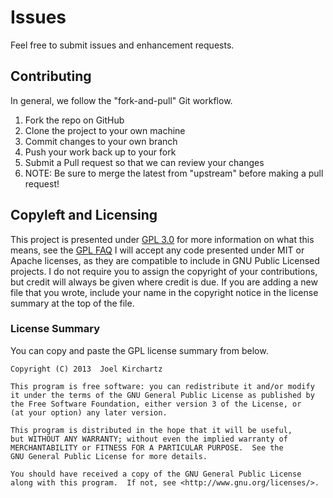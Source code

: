 # Issues

Feel free to submit issues and enhancement requests.


## Contributing

In general, we follow the "fork-and-pull" Git workflow.

1. Fork the repo on GitHub
2. Clone the project to your own machine
3. Commit changes to your own branch
4. Push your work back up to your fork
5. Submit a Pull request so that we can review your changes
6. NOTE: Be sure to merge the latest from "upstream" before making a pull request!


## Copyleft and Licensing

This project is presented under [GPL 3.0](gpl-3.0.txt) for more information on what this means, see the [GPL FAQ](https://www.gnu.org/licenses/gpl-faq.html)
I will accept any code presented under MIT or Apache licenses, as they are compatible to include in GNU Public Licensed projects.
I do not require you to assign the copyright of your contributions, but credit will always be given where credit is due.
If you are adding a new file that you wrote, include your name in the copyright notice in the license summary at the top of the file.


### License Summary

You can copy and paste the GPL license summary from below.


    Copyright (C) 2013  Joel Kirchartz

    This program is free software: you can redistribute it and/or modify
    it under the terms of the GNU General Public License as published by
    the Free Software Foundation, either version 3 of the License, or
    (at your option) any later version.

    This program is distributed in the hope that it will be useful,
    but WITHOUT ANY WARRANTY; without even the implied warranty of
    MERCHANTABILITY or FITNESS FOR A PARTICULAR PURPOSE.  See the
    GNU General Public License for more details.

    You should have received a copy of the GNU General Public License
    along with this program.  If not, see <http://www.gnu.org/licenses/>.
